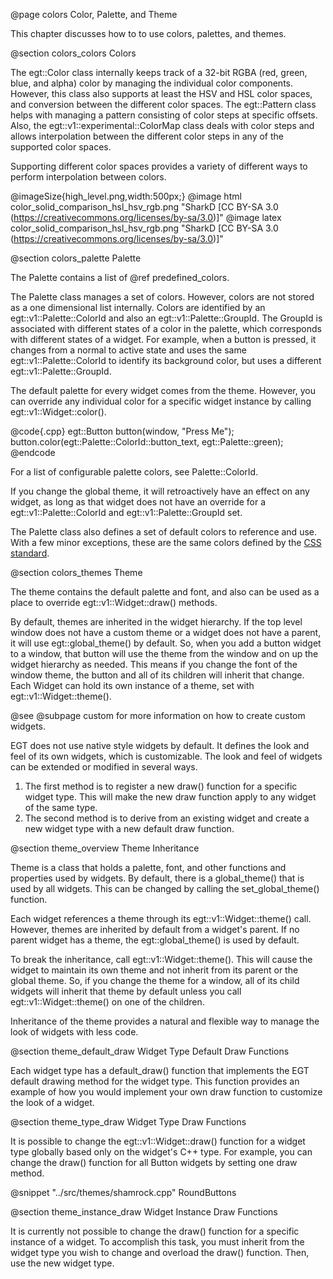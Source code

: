 @page colors Color, Palette, and Theme

This chapter discusses how to to use colors, palettes, and themes.

@section colors_colors Colors

The egt::Color class internally keeps track of a 32-bit RGBA (red, green, blue, and
alpha) color by managing the individual color components.  However, this class
also supports at least the HSV and HSL color spaces, and conversion between the
different color spaces.  The egt::Pattern class helps with managing a pattern
consisting of color steps at specific offsets.  Also, the egt::v1::experimental::ColorMap
class deals with color steps and allows interpolation between the different color
steps in any of the supported color spaces.

Supporting different color spaces provides a variety of different ways to perform
interpolation between colors.

@imageSize{high_level.png,width:500px;}
@image html color_solid_comparison_hsl_hsv_rgb.png "SharkD [CC BY-SA 3.0 (https://creativecommons.org/licenses/by-sa/3.0)]"
@image latex color_solid_comparison_hsl_hsv_rgb.png "SharkD [CC BY-SA 3.0 (https://creativecommons.org/licenses/by-sa/3.0)]"

@section colors_palette Palette

The Palette contains a list of @ref predefined_colors.

The Palette class manages a set of colors.  However, colors are not stored as a
one dimensional list internally.  Colors are identified by an egt::v1::Palette::ColorId
and also an egt::v1::Palette::GroupId.  The GroupId is associated with different states of
a color in the palette, which corresponds with different states of a widget.
For example, when a button is pressed, it changes from a normal to active state
and uses the same egt::v1::Palette::ColorId to identify its background color, but uses a
different egt::v1::Palette::GroupId.

The default palette for every widget comes from the theme. However, you can
override any individual color for a specific widget instance by calling
egt::v1::Widget::color().

@code{.cpp}
egt::Button button(window, "Press Me");
button.color(egt::Palette::ColorId::button_text, egt::Palette::green);
@endcode

For a list of configurable palette colors, see Palette::ColorId.

If you change the global theme, it will retroactively have an effect on any
widget, as long as that widget does not have an override for a
egt::v1::Palette::ColorId and egt::v1::Palette::GroupId set.

The Palette class also defines a set of default colors to reference and use.
With a few minor exceptions, these are the same colors defined by the [CSS
standard](https://www.w3.org/TR/css-color-3/).

@section colors_themes Theme

The theme contains the default palette and font, and also can be used as a place
to override egt::v1::Widget::draw() methods.

By default, themes are inherited in the widget hierarchy.  If the top level
window does not have a custom theme or a widget does not have a parent, it will
use egt::global_theme() by default. So, when you add a button widget to a window,
that button will use the theme from the window and on up the widget hierarchy as
needed.  This means if you change the font of the window theme, the button and
all of its children will inherit that change.  Each Widget can hold its own
instance of a theme, set with egt::v1::Widget::theme().

@see @subpage custom for more information on how to create custom widgets.

EGT does not use native style widgets by default.  It defines the look and feel
of its own widgets, which is customizable.  The look and feel of widgets can be
extended or modified in several ways.

1. The first method is to register a new draw() function for a specific widget
   type.  This will make the new draw function apply to any widget of the same
   type.
2. The second method is to derive from an existing widget and create a new
   widget type with a new default draw function.

@section theme_overview Theme Inheritance

Theme is a class that holds a palette, font, and other functions and properties
used by widgets.  By default, there is a global_theme() that is used by all
widgets. This can be changed by calling the set_global_theme() function.

Each widget references a theme through its egt::v1::Widget::theme() call.  However,
themes are inherited by default from a widget's parent.  If no parent widget
has a theme, the egt::global_theme() is used by default.

To break the inheritance, call egt::v1::Widget::theme().  This will cause the
widget to maintain its own theme and not inherit from its parent or the global theme.
So, if you change the theme for a window, all of its child widgets will inherit
that theme by default unless you call egt::v1::Widget::theme() on one of the
children.

Inheritance of the theme provides a natural and flexible way to manage the look
of widgets with less code.

@section theme_default_draw Widget Type Default Draw Functions

Each widget type has a default_draw() function that implements the EGT default
drawing method for the widget type. This function provides an example of how
you would implement your own draw function to customize the look of a widget.

@section theme_type_draw Widget Type Draw Functions

It is possible to change the egt::v1::Widget::draw() function for a widget type
globally based only on the widget's C++ type.  For example, you can change the
draw() function for all Button widgets by setting one draw method.

@snippet "../src/themes/shamrock.cpp" RoundButtons

@section theme_instance_draw Widget Instance Draw Functions

It is currently not possible to change the draw() function for a specific
instance of a widget.  To accomplish this task, you must inherit from the widget
type you wish to change and overload the draw() function.  Then, use the new
widget type.
